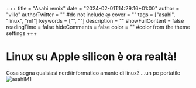 +++
title = "Asahi remix"
date = "2024-02-01T14:29:16+01:00"
author = "villo"
authorTwitter = "" #do not include @
cover = ""
tags = ["asahi", "linux", "m1"]
keywords = ["", ""]
description = ""
showFullContent = false
readingTime = false
hideComments = false
color = "" #color from the theme settings
+++

# Linux su Apple silicon è ora realtà!

Cosa sogna qualsiasi nerd/informatico amante di linux? 
...un pc portatile
![asahiM1](/asahiM1.jpg) 
